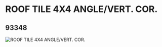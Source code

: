 # ROOF TILE 4X4 ANGLE/VERT. COR.
## 93348
![ROOF TILE 4X4 ANGLE/VERT. COR.](https://lc-www-live-s.legocdn.com/media/bricks/5/2/4629916.jpg)